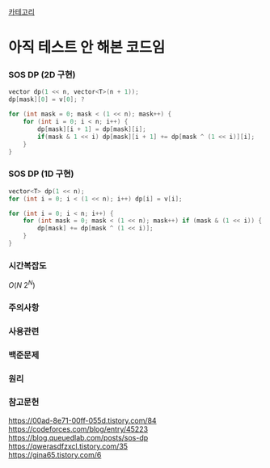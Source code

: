 [카테고리](/README.md)
# 아직 테스트 안 해본 코드임
<!-- TODO -->
### SOS DP (2D 구현)
```cpp
vector dp(1 << n, vector<T>(n + 1));
dp[mask][0] = v[0]; ?

for (int mask = 0; mask < (1 << n); mask++) {
    for (int i = 0; i < n; i++) { 
        dp[mask][i + 1] = dp[mask][i];
        if(mask & 1 << i) dp[mask][i + 1] += dp[mask ^ (1 << i)][i];
    } 
}
```
### SOS DP (1D 구현)
```cpp
vector<T> dp(1 << n);
for (int i = 0; i < (1 << n); i++) dp[i] = v[i];

for (int i = 0; i < n; i++) {
    for (int mask = 0; mask < (1 << n); mask++) if (mask & (1 << i)) {
        dp[mask] += dp[mask ^ (1 << i)];
    }
}
```
### 시간복잡도 
$O(N~2^N)$   

### 주의사항


### 사용관련


### 백준문제
[]()

### 원리


### 참고문헌
https://00ad-8e71-00ff-055d.tistory.com/84   
https://codeforces.com/blog/entry/45223   
https://blog.queuedlab.com/posts/sos-dp   
https://qwerasdfzxcl.tistory.com/35   
https://gina65.tistory.com/6   